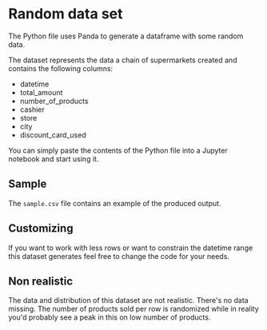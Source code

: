 # Random data set

The Python file uses Panda to generate a dataframe with some random data.

The dataset represents the data a chain of supermarkets created and contains
the following columns:

- datetime
- total_amount
- number_of_products
- cashier
- store
- city
- discount_card_used

You can simply paste the contents of the Python file into a Jupyter notebook
and start using it.

## Sample

The `sample.csv` file contains an example of the produced output.

## Customizing

If you want to work with less rows or want to constrain the datetime range this
dataset generates feel free to change the code for your needs.

## Non realistic

The data and distribution of this dataset are not realistic. There's no data
missing. The number of products sold per row is randomized while in reality
you'd probably see a peak in this on low number of products.
